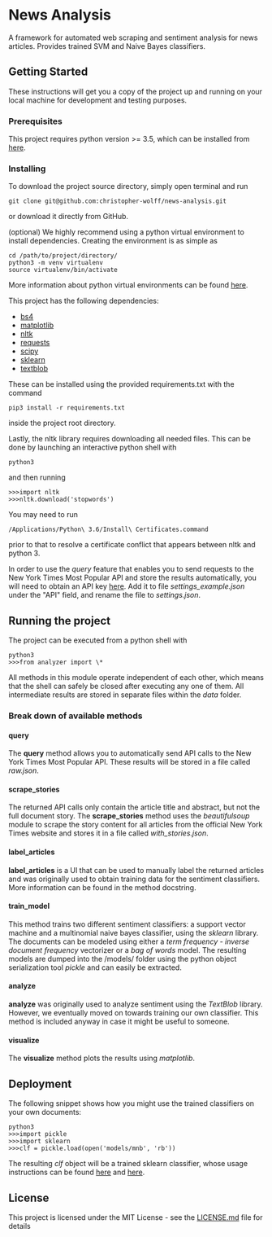 # News Analysis

A framework for automated web scraping and sentiment analysis for news articles. Provides trained SVM and Naive Bayes classifiers.

## Getting Started

These instructions will get you a copy of the project up and running on your local machine for development and testing purposes.

### Prerequisites

This project requires python version >= 3.5, which can be installed from [here](https://www.python.org/downloads/).

### Installing

To download the project source directory, simply open terminal and run
```
git clone git@github.com:christopher-wolff/news-analysis.git
```
or download it directly from GitHub.

(optional) We highly recommend using a python virtual environment to install dependencies. Creating the environment is as simple as
```
cd /path/to/project/directory/
python3 -m venv virtualenv
source virtualenv/bin/activate
```
More information about python virtual environments can be found [here](https://virtualenv.pypa.io/en/stable/userguide/).

This project has the following dependencies:
* [bs4](https://www.crummy.com/software/BeautifulSoup/)
* [matplotlib](https://matplotlib.org/)
* [nltk](http://www.nltk.org/)
* [requests](http://docs.python-requests.org/en/master/)
* [scipy](https://www.scipy.org/)
* [sklearn](http://scikit-learn.org/)
* [textblob](https://pypi.python.org/pypi/textblob)

These can be installed using the provided requirements.txt with the command
```
pip3 install -r requirements.txt
```
inside the project root directory.

Lastly, the nltk library requires downloading all needed files. This can be done by launching an interactive python shell with
```
python3
```
and then running
```
>>>import nltk
>>>nltk.download('stopwords')
```
You may need to run
```
/Applications/Python\ 3.6/Install\ Certificates.command
```
prior to that to resolve a certificate conflict that appears between nltk and python 3.

In order to use the *query* feature that enables you to send requests to the New York Times Most Popular API and store the results automatically, you will need to obtain an API key [here](https://developer.nytimes.com/signup). Add it to file *settings_example.json* under the "API" field, and rename the file to *settings.json*.

## Running the project

The project can be executed from a python shell with
```
python3
>>>from analyzer import \*
```

All methods in this module operate independent of each other, which means that the shell can safely be closed after executing any one of them. All intermediate results are stored in separate files within the *data* folder.

### Break down of available methods
#### query
The **query** method allows you to automatically send API calls to the New York Times Most Popular API. These results will be stored in a file called *raw.json*.

#### scrape_stories
The returned API calls only contain the article title and abstract, but not the full document story. The **scrape_stories** method uses the *beautifulsoup* module to scrape the story content for all articles from the official New York Times website and stores it in a file called *with_stories.json*.

#### label_articles
**label_articles** is a UI that can be used to manually label the returned articles and was originally used to obtain training data for the sentiment classifiers. More information can be found in the method docstring.

#### train_model
This method trains two different sentiment classifiers: a support vector machine and a multinomial naive bayes classifier, using the *sklearn* library. The documents can be modeled using either a *term frequency - inverse document frequency* vectorizer or a *bag of words* model. The resulting models are dumped into the /models/ folder using the python object serialization tool *pickle* and can easily be extracted.

#### analyze
**analyze** was originally used to analyze sentiment using the *TextBlob* library. However, we eventually moved on towards training our own classifier. This method is included anyway in case it might be useful to someone.

#### visualize
The **visualize** method plots the results using *matplotlib*.

## Deployment

The following snippet shows how you might use the trained classifiers on your own documents:
```
python3
>>>import pickle
>>>import sklearn
>>>clf = pickle.load(open('models/mnb', 'rb'))
```
The resulting *clf* object will be a trained sklearn classifier, whose usage instructions can be found [here](http://scikit-learn.org/stable/modules/generated/sklearn.svm.SVC.html) and [here](http://scikit-learn.org/stable/modules/generated/sklearn.naive_bayes.MultinomialNB.html).

## License

This project is licensed under the MIT License - see the [LICENSE.md](LICENSE.md) file for details
